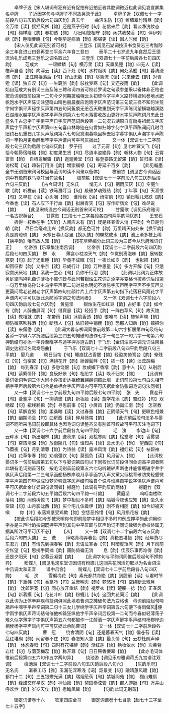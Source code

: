 <!-- { "loadSidebar": true } -->
　　卓牌子近【宋人塡词有犯有近有促拍有近拍近者其腔调微近也此调见哀宣卿集名卓牌
　　子近因字句与卓牌子不同故另录于此】
　　卓牌子近【双调七十一字前段八句五仄韵后段六句四仄韵】袁去华
　　曲沼朱防【句】缭墙翠竹晴昼【韵】金万缕【读】揺揺风栁【韵】还是燕子归时【句】花信来后【韵】看淡净洗妆态【句】梅样痩【韵】春初透【韵】　尽日明牕相守【韵】闲共我焚香【句】伴伊刺绣【韵】睡眼瞢腾【句】今朝早是病酒【韵】那堪更【读】困人时候【韵】
　　【宋人仅见此词无别首可校】
　　三登乐【调见石湖词按汉书食货志三考黜陟余三年食进业曰登再登曰平余六年食三登曰
　　泰平二十七岁遗九年食然后王德流洽礼乐成焉三登乐之调名取此】
　　三登乐【双调七十一字前后段各七句四仄韵】　　　范成大
　　一碧鳞鳞【句】横万里【读】天垂吴楚【韵】四无人【读】橹声自语【韵】向浮云【读】西下处【句】水村烟树【韵】何处系船【句】暮涛涨浦【韵】　正江南揺落后【句】好山无数【韵】尽乗流【读】兴来便去【韵】对青镫【读】独自叹【句】一生羁旅【韵】敧枕梦寒【句】又还夜雨【韵】
　　【此调始自范成大有别词三首及陈三聘和词四首可校若罗词之句读参差采以备体非正格也　按范词别首前段第一二句今夕何期披岫幌云关初啓今字平声义路转横塘风巻地水肥帆饱水字仄声陈词注望晓山晴色丽晨餐应饱晓字仄声范词第三句荒三径不知何许荒字何字俱平声径字仄声第四五句问菟裘无恙否天敎重到天字平声陈词望横塘越溪路石湖烟水越字仄声溪字平声范词第六七句木落雾收故山更好木字仄声陈词丹忠此日盛名千古忠字千字俱平声日字仄声范词后段第一二句况五湖原自有扁舟祖武五字仄声扁字平声祖字仄声第四五句喜山林踪迹在何曾如扫踪字何字俱平声陈词问几时寻旧约石矶重扫几字仄声范词第六七句寂寞潮暮唤回棹去寂字暮字俱仄声潮字平声陈词一竿钓月更看醉里竿字平声谱内可平可仄据此】
　　又一体【双调七十二字前段七句三仄韵后段七句四仄韵】　罗子衎
　　过了元宵【句】见七叶蓂又飞【句】恰今朝昴宿降瑞【韵】初度果生贤【句】尽道丰姿絶异【韵】翰林人物【句】云霄富贵【韵】　自栖鸾展骥【韵】迤逦黄堂【句】每登要路无留滞【韵】暂归来【读】访松菊【句】趣装行用济【韵】增崇福禄【句】寿延千百岁【韵】
　　【此见翰墨全书无别首宋词可校因与范词句读不同录以备体】
　　檐前铁【调见古今词话因词中有檐前铁马戛叮当句故名】
　　檐前铁【双调七十一字前段八句三仄韵后段六句三仄韵】
　　【古今词话】无名氏
　　悄无人【句】宿雨厌厌【句】空庭乍歇【韵】听檐前【读】铁马戛叮当【句】敲破梦魂残结【韵】丁年事【句】天涯恨【句】又早在【读】心头咽【韵】　谁怜我【读】绮帘前【句】镇日鞵儿双跌【韵】今番也【读】石人应下千行血【韵】拟展青天【句】写作断肠文【句】难尽说【韵】
　　【此见宋杨湜古今词话无别首宋词可校】
　　甘露歌【调见乐府雅词一名古祝英台】
　　甘露歌【三段七十二字每段各四句两平韵两仄韵】　　王安石
　　折得一枝香在手【仄韵】人间应未有【韵】疑是经春雪未消【平韵】今日是何朝【韵】　尽日含毫难比兴【换仄韵】都无色可并【韵】万里晴天何处来【换平韵】真是屑琼瑰【韵】　天寒日暮山谷里【换仄韵】的皪愁成水【韵】池上渐多枝上稀【换平韵】唯有故人知【韵】
　　【按花草粹编分此词三段为三首今从乐府雅词订正】
　　忆帝京【乐章集注南吕调】
　　忆帝京【双调七十二字前段六句四仄韵后段七句四仄韵】　栁　永
　　薄衾小枕凉天气【韵】乍觉别离滋味【韵】展转数寒更【句】起了还重睡【韵】毕竟不成眠【句】一夜长如岁【韵】　也拟把【读】却回征辔【韵】又争奈【读】已成行计【韵】万种思量【句】多方开解【句】只恁寂寞厌厌地【韵】系我一生心【句】负你千行泪【韵】
　　【此调以此词为正体故黄庭坚鸣鸠乳燕词薄妆小靥词皆与此同若银烛生花词之添字亦变格也按黄词后段第一句万里嫁乌孙公主乌字平声第二句对易水明妃不渡易字仄声明字平声不字仄声又更莫问莺老花谢老字仄声第四句红顔片片上片字仄声第五句指下花落狂风雨花字平声谱内可平可仄据此余防添字词之句法同者】
　　又一体【双调七十六字前段六句四仄韵后段七句六仄韵】　黄庭坚
　　银烛生花如红豆【韵】占好事【读】如今有【韵】人醉曲屏深【句】借寳瑟【读】轻招手【韵】一阵白苹风【句】故灭烛【读】教相就【韵】　花带雨【读】冰肌香透【韵】恨啼鸟【读】辘轳声晓【韵】栁防微寒吹残酒【韵】断肠人【句】依旧镜中销痩【韵】恐那人知后【韵】镇把你【读】来僝僽【韵】
　　【此词大畧与栁词同惟前段第二句六字折腰第四句及结句各添一字俱六字折腰后段第三四五句摊破句法作七字一句三字一句六字一句第六句押韵结句亦添一字异至晓字与透字押亦遵古韵】于飞乐【金词注高平调元词注南吕调史达祖词名鸳鸯怨曲】
　　于飞乐【双调七十二字前段八句四平韵后段八句三平韵】　晏几道
　　晓日当帘【句】睡痕犹占香腮【韵】轻盈笑倚鸾台【韵】晕残红【句】匀宿翠【句】满镜花开【韵】娇蝉鬓畔【句】插一枝【读】淡蕊疎梅【韵】　每到春深【句】多愁饶恨【句】妆成嬾下香堦【韵】意中人【句】从别后【句】萦繋情怀【韵】良辰好景【句】相思字【读】唤不归来【韵】
　　【此调有晏词张词毛词三体大同小异按史达祖绮翼翩翩词照此塡　史词前段第七句白头相守相字平声后段第六句合是单栖合字仄声谱内可平可仄据此余防张词毛词句法同者】
　　又一体【双调七十三字前段九句四平韵后段七句四平韵】　张　先
　　寳奁开【句】菱鉴净【句】一掬清蟾【韵】新妆脸【读】旋学花添【韵】蜀红衫【句】双绣蝶【句】裙缕鹣鹣【韵】寻思前事【句】小屏风【读】仍画江南【韵】　怎空教【句】草解宜男【韵】柔桑暗【读】又过春蚕【韵】正阴晴天气【句】更暝色相兼【韵】幽期消息【句】曲房西【读】碎月筛帘【韵】
　　【此词前后段句法多与晏词不同所采毛词前段即其体也因毛词句读整齐又有别首可校故可平可仄注毛词下】
　　又一体【双调七十六字前后段各九句四平韵】　　　毛　滂
　　水边山【句】云畔水【句】新出烟林【韵】送秋来【读】双桧寒阴【韵】桧堂寒【句】香雾碧【句】帘箔清深【韵】放衙隐几【句】谁知共【读】云水无心【韵】　望西园【句】飞葢夜【句】月到清尊【韵】为诗翁【读】露冷风清【韵】褪红裙【句】袪碧袖【句】花草争春【韵】劝翁彊饮【句】莫孤负【读】风月留人【韵】
　　【此词校晏词多一句前后段第五句以下与晏词第四句以下同校张词前段俱同金词高平调者照此塡有毛词别首可校　按毛词别首前段第五六七句听辘轳声断也井底银瓶辘字井字俱仄声后段第一二三句系画船杨栁岸晓月亭亭画字仄声又黛尖低桃萼破防笑轻颦微字平声第四句早做成役梦旁魂做字仄声结句独自个说与谁譍自字说字俱仄声谱内可平可仄据此余详晏词句读同者】撼庭竹【此调有平韵仄韵两体】
　　撼庭竹【双调七十二字前段六句五平韵后段六句四平韵一叶韵】
　　黄庭坚
　　呜咽南楼吹落梅【韵】闻鸦树惊飞【韵】梦中相见不多时【韵】隔城今夜也应知【韵】坐久水空碧【句】山月影沈西【韵】买个宅儿住着伊【韵】刚不肯相随【韵】如今却被天嗔
　　你【叶】永落鸡羣受鸡欺【韵】空恁恶怜惜【句】风月损花枝【韵】
　　【按此词后段如今却被天嗔你句即前段梦中相见不多时句例应押平韵此词用你字亦是三声叶韵按词既押平声韵其句中平仄即与仄声韵词不同词律强为叅校终属无据其所注可平可仄不必】
　　【从】
　　又一体【双调七十二字前段六句五仄韵后段六句四仄韵】　王　诜
　　绰略青梅弄春色【韵】真艳态堪惜【韵】经年费尽东君力【韵】有情先到探春客【韵】无语泣寒香【句】时暗度瑶席【韵】月下风前空怅望【句】思携手同摘【韵】画防倚徧无消
　　息【韵】佳辰乐事再难得【韵】还是夕阳天【句】空暮云凝碧【韵】
　　【此词字句与平韵词同惟后段起句不押韵异】
　　粉蝶儿【调见毛滂东堂词因词有粉蝶儿这回共花同活句取以为名金词注中吕调太和正音
　　谱中吕宫】
　　粉蝶儿【双调七十二字前后段各八句四仄韵】　　　毛　滂
　　雪徧梅花【句】素光都共竒絶【韵】到牕前【读】认君时节【韵】下重帏【句】香篆冷【句】兰膏明灭【韵】梦悠扬【句】空绕断云残月【韵】　沈郎带寛【句】同心放开重结【韵】褪罗衣【读】楚腰一捻【韵】正春风【句】新着摸【句】花花叶叶【韵】粉蜨儿【句】这回共花同活【韵】
　　【此调以此词为正体辛弃疾蒋捷词俱照此填若曹词之摊破句法乃变格也　蒋词前段起句啼鴂声中啼字平声辛词第二句十三女儿学绣学字仄声辛词第五六句便下得雨僝风便字雨字俱仄声蒋词结句催他栁緜狂纵他字平声辛词后段第一二句而今春似轻薄荡子难久似字薄字子字俱仄声第五六句都酿作一江醇酒一字仄声醇字平声结句杨栁岸边相候杨字平声谱内可平可仄据此余防曹词】
　　又一体【双调七十二字前后段各七句四仄韵】　　　曹　冠
　　绕舎清阴【句】还是暮春天气【韵】徧苍苔【读】乱红堆砌【韵】问留春不住【句】春怎知人意【韵】最关情【句】云杪杜鹃声碎【韵】　休怨春归【句】四时有花堪醉【韵】渐红莲【读】艳妆依水【韵】次芙蓉岩桂【句】与菊英梅蕊【韵】称开尊【句】日日殢香偎翠【韵】
　　【此亦毛词体惟前后段第四五六句作五字两句异】
　　绕池游【调见乐府雅词蒋氏九宫谱注双调】
　　绕池游【双调七十二字前段八句五仄韵后段八句六】
　　【仄韵乐府】无名氏
　　渐春工巧【雅】玉漏花深寒浅【词】韶景变【句】融晴蕙风暖【韵】都门十二【句】三五银蟾光满【韵】瑞烟葱蒨【句】禁城阆苑【韵】　棚山雉扇【韵】绛蜡交辉星汉【韵】神仙籍【韵】棃园奏弦管【韵】都人游翫【句】万井山呼欢忭【韵】岁岁天仗【韵】愿瞻凤辇【韵】
　　【句韵此词无别首】







　　御定词谱巻十六
　　钦定四库全书
　　御定词谱巻十七目录【起七十三字至七十五字】

